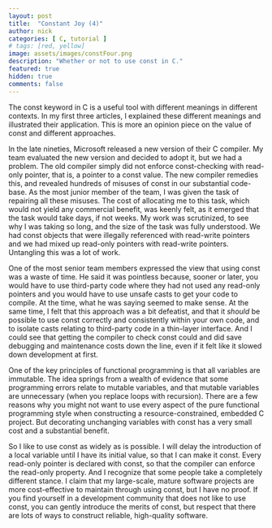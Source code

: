 ```yaml
---
layout: post
title:  "Constant Joy (4)"
author: nick
categories: [ C, tutorial ]
# tags: [red, yellow]
image: assets/images/constFour.png
description: "Whether or not to use const in C."
featured: true
hidden: true
comments: false
---
```


The const keyword in C is a useful tool with different meanings in different contexts. In my first three articles, I explained these different meanings and illustrated their application. This is more an opinion piece on the value of const and different approaches.

In the late nineties, Microsoft released a new version of their C compiler.
My team evaluated the new version and decided to adopt it, but we had a problem.
The old compiler simply did not enforce const-checking with read-only pointer, that is, 
a pointer to a const value.
The new compiler remedies this, and revealed hundreds of misuses of const in our substantial code-base.
As the most junior member of the team, I was given the task of repairing all these misuses.
The cost of allocating me to this task, which would not yield any commercial benefit, was keenly felt,
as it emerged that the task would take days, if not weeks. My work was scrutinized,
to see why I was taking so long, and the size of the task was fully understood. We had
const objects that were illegally referenced with read-write pointers and we had mixed
up read-only pointers with read-write pointers. Untangling this was a lot of work.

One of the most senior team members expressed the view that using const was a waste of time.
He said it was pointless because, sooner or later, you would have to use
third-party code where they had not used any read-only pointers and you would have to use
unsafe casts to get your code to compile. At the time, what he was saying seemed to make sense.
At the same time, I felt that this approach was a bit defeatist, and that it *should* be
possible to use const correctly and consistently within your own code, and to isolate casts
relating to third-party code in a thin-layer interface.
And I could see that getting the compiler
to check const could and did save debugging and maintenance costs down the line,
even if it felt like it slowed down development at first.

One of the key principles of functional programming is that all variables are immutable.
The idea springs from a wealth of evidence that some programming errors relate to mutable
variables, and that mutable variables are unnecessary (when you replace loops with recursion).
There are a few reasons why you might not want to use every aspect of the pure
functional programming style when constructing a resource-constrained, embedded C project.
But decorating unchanging variables with const has a very small cost and a substantial
benefit.

So I like to use const as widely as is possible. I will delay the introduction of a local
variable until I have its initial value, so that I can make it const. Every read-only
pointer is declared with const, so that the compiler can enforce the read-only property.
And I recognize that some people take
a completely different stance. I claim that my large-scale, mature software projects
are more cost-effective to maintain through using const, but I have no proof.
If you find yourself in
a development community that does not like to use const, you can gently introduce
the merits of const, but respect that there are lots of ways to construct reliable,
high-quality software.
